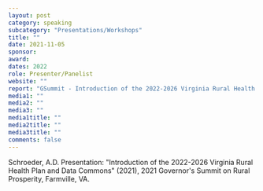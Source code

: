```yaml
---
layout: post
category: speaking
subcategory: "Presentations/Workshops"
title: ""
date: 2021-11-05
sponsor:
award:
dates: 2022
role: Presenter/Panelist
website: ""
report: "GSummit - Introduction of the 2022-2026 Virginia Rural Health Plan and Data Commons_10292021_UVA slides.pdf"
media1: ""
media2: ""
media3: ""
media1title: ""
media2title: ""
media3title: ""
comments: false
---
```


Schroeder, A.D. Presentation: "Introduction of the 2022-2026 Virginia Rural Health Plan and Data Commons" (2021), 2021 Governor's Summit on Rural Prosperity, Farmville, VA.
